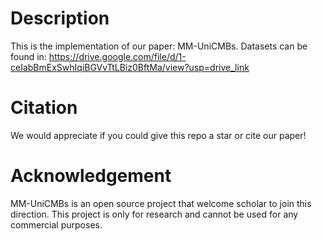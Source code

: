 # Description
This is the implementation of our paper: MM-UniCMBs. Datasets can be found in: https://drive.google.com/file/d/1-ceIabBmExSwhIqiBGVvTtLBiz0BftMa/view?usp=drive_link

# Citation
We would appreciate if you could give this repo a star or cite our paper!

# Acknowledgement
MM-UniCMBs is an open source project that welcome scholar to join this direction. This project is only for research and cannot be used for any commercial purposes.
